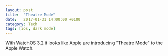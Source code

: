 ```yaml
---
layout: post
title:  "Theatre Mode"
date:   2017-01-31 14:00:00 +0100
category: Tech
tags: [ios, dark mode]
---
```


With WatchOS 3.2 it looks like Apple are introducing "Theatre Mode" to the Apple Watch. 
